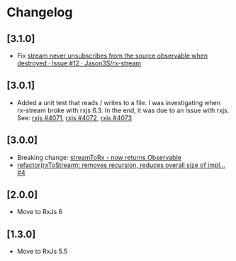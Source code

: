 # Changelog

## [3.1.0]
* Fix [stream never unsubscribes from the source observable when destroyed · Issue #12 · Jason3S/rx-stream](https://github.com/Jason3S/rx-stream/issues/12)

## [3.0.1]
* Added a unit test that reads / writes to a file. I was investigating when rx-stream broke with rxjs 6.3. In the end, it was due to an issue with rxjs.
  See: [rxjs #4071](https://github.com/ReactiveX/rxjs/issues/4071), [rxjs #4072](https://github.com/ReactiveX/rxjs/issues/4072), [rxjs #4073](https://github.com/ReactiveX/rxjs/issues/4073)

## [3.0.0]
* Breaking change: [streamToRx - now returns Observable](https://github.com/Jason3S/rx-stream/pull/3)
* [refactor(rxToStream): removes recursion, reduces overall size of impl… #4](https://github.com/Jason3S/rx-stream/pull/4)

## [2.0.0]
* Move to RxJs 6

## [1.3.0]
* Move to RxJs 5.5
